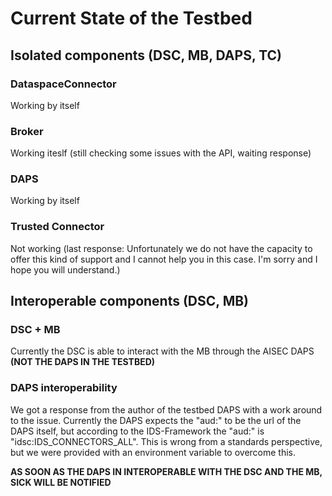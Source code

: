 # Current State of the Testbed

## Isolated components (DSC, MB, DAPS, TC)
### DataspaceConnector
Working by itself

### Broker
Working iteslf (still checking some issues with the API, waiting response)

### DAPS
Working by itself

### Trusted Connector
Not working (last response: Unfortunately we do not have the capacity to offer this kind of support and I cannot help you in this case. I'm sorry and I hope you will understand.)

## Interoperable components (DSC, MB)
### DSC + MB
Currently the DSC is able to interact with the MB through the AISEC DAPS **(NOT THE DAPS IN THE TESTBED)**

### DAPS interoperability
We got a response from the author of the testbed DAPS with a work around to the issue. Currently the DAPS expects the "aud:" to be the url of the DAPS itself, but according to the IDS-Framework the "aud:" is "idsc:IDS_CONNECTORS_ALL". This is wrong from a standards perspective, but we were provided with an environment variable to overcome this.

**AS SOON AS THE DAPS IN INTEROPERABLE WITH THE DSC AND THE MB, SICK WILL BE NOTIFIED**
